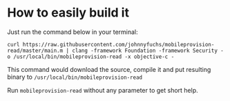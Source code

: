 How to easily build it
=====================

Just run the command below in your terminal:

    curl https://raw.githubusercontent.com/johnnyfuchs/mobileprovision-read/master/main.m | clang -framework Foundation -framework Security -o /usr/local/bin/mobileprovision-read -x objective-c -

This command would download the source, compile it and put resulting binary to `/usr/local/bin/mobileprovision-read`

Run `mobileprovision-read` without any parameter to get short help.

